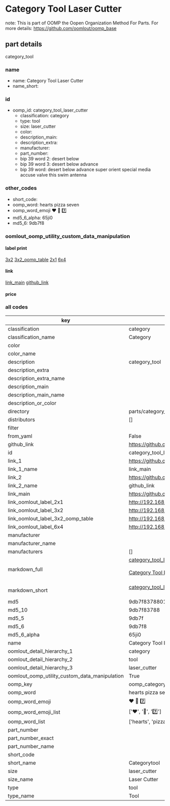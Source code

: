 # Category Tool Laser Cutter  

note: This is part of OOMP the Oopen Organization Method For Parts. For more details: https://github.com/oomlout/oomp_base

##  part details



category_tool

### name
* name: Category Tool Laser Cutter
* name_short: 
### id
* oomp_id: category_tool_laser_cutter
  * classification: category
  * type: tool
  * size: laser_cutter
  * color: 
  * description_main: 
  * description_extra: 
  * manufacturer: 
  * part_number: 
  * bip 39 word 2: desert below
  * bip 39 word 3: desert below advance
  * bip 39 word: desert below advance super orient special media accuse valve this swim antenna

### other_codes
* short_code: 
* oomp_word: hearts pizza seven
* oomp_word_emoji :hearts: :pizza: :seven:
* md5_6_alpha: 65ji0
* md5_6: 9db7f8






### oomlout_oomp_utility_custom_data_manipulation
#### label print
[3x2](http://192.168.1.245:1112/?label=oomp%2065ji0)
[3x2_oomp_table](http://192.168.1.107:1112/?label=oomp%2065ji0)
[2x1](http://192.168.1.242:1112/?label=oomp%2065ji0)
[6x4](http://192.168.1.55:1112/?label=oomp%2065ji0)    

#### link

[link_main](https://github.com/oomlout/oomlout_oomp_current_version_messy/tree/main/parts/category_tool_laser_cutter) [github_link](https://github.com/oomlout/oomlout_oomp_part_src/tree/main/parts/category_tool_laser_cutter)                             

#### price







### all codes 
| key | value |  
| --- | --- |  
| classification | category |  
| classification_name | Category |  
| color |  |  
| color_name |  |  
| description | category_tool |  
| description_extra |  |  
| description_extra_name |  |  
| description_main |  |  
| description_main_name |  |  
| description_or_color |   |  
| directory | parts/category_tool_laser_cutter |  
| distributors | [] |  
| filter |  |  
| from_yaml | False |  
| github_link | https://github.com/oomlout/oomlout_oomp_part_src/tree/main/parts/category_tool_laser_cutter |  
| id | category_tool_laser_cutter |  
| link_1 | https://github.com/oomlout/oomlout_oomp_current_version_messy/tree/main/parts/category_tool_laser_cutter |  
| link_1_name | link_main |  
| link_2 | https://github.com/oomlout/oomlout_oomp_part_src/tree/main/parts/category_tool_laser_cutter |  
| link_2_name | github_link |  
| link_main | https://github.com/oomlout/oomlout_oomp_current_version_messy/tree/main/parts/category_tool_laser_cutter |  
| link_oomlout_label_2x1 | http://192.168.1.242:1112/?label=oomp%2065ji0 |  
| link_oomlout_label_3x2 | http://192.168.1.245:1112/?label=oomp%2065ji0 |  
| link_oomlout_label_3x2_oomp_table | http://192.168.1.107:1112/?label=oomp%2065ji0 |  
| link_oomlout_label_6x4 | http://192.168.1.55:1112/?label=oomp%2065ji0 |  
| manufacturer |  |  
| manufacturer_name |  |  
| manufacturers | [] |  
| markdown_full | [category_tool_laser_cutter](https://github.com/oomlout/oomlout_oomp_current_version_messy/tree/main/parts/category_tool_laser_cutter)<br>[](https://github.com/oomlout/oomlout_oomp_current_version_messy/tree/main/parts/category_tool_laser_cutter)<br>[Category Tool Laser Cutter](https://github.com/oomlout/oomlout_oomp_current_version_messy/tree/main/parts/category_tool_laser_cutter)<br><br> |  
| markdown_short | [category_tool_laser_cutter](https://github.com/oomlout/oomlout_oomp_current_version_messy/tree/main/parts/category_tool_laser_cutter)<br><br> |  
| md5 | 9db7f8378801b14f43ce4d9a07c531dd |  
| md5_10 | 9db7f83788 |  
| md5_5 | 9db7f |  
| md5_6 | 9db7f8 |  
| md5_6_alpha | 65ji0 |  
| name | Category Tool Laser Cutter |  
| oomlout_detail_hierarchy_1 | category |  
| oomlout_detail_hierarchy_2 | tool |  
| oomlout_detail_hierarchy_3 | laser_cutter |  
| oomlout_oomp_utility_custom_data_manipulation | True |  
| oomp_key | oomp_category_tool_laser_cutter |  
| oomp_word | hearts pizza seven |  
| oomp_word_emoji | :hearts: :pizza: :seven: |  
| oomp_word_emoji_list | [':hearts:', ':pizza:', ':seven:'] |  
| oomp_word_list | ['hearts', 'pizza', 'seven'] |  
| part_number |  |  
| part_number_exact |  |  
| part_number_name |  |  
| short_code |  |  
| short_name | Categorytool |  
| size | laser_cutter |  
| size_name | Laser Cutter |  
| type | tool |  
| type_name | Tool |  
